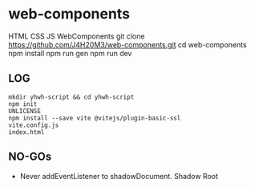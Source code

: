 # web-components
HTML CSS JS WebComponents
    git clone https://github.com/J4H20M3/web-components.git
    cd web-components
    npm install
    npm run gen
    npm run dev

## LOG
    mkdir yhwh-script && cd yhwh-script
    npm init
    UNLICENSE
    npm install --save vite @vitejs/plugin-basic-ssl
    vite.config.js
    index.html

## NO-GOs
- Never addEventListener to shadowDocument. Shadow Root